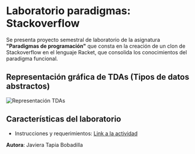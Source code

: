 # Laboratorio paradigmas: Stackoverflow

Se presenta proyecto semestral de laboratorio de la asignatura **"Paradigmas de programación"** que consta en la creación de un clon de Stackoverflow en el lenguaje Racket, que consolida los conocimientos del paradigma funcional.

## Representación gráfica de TDAs (Tipos de datos abstractos)

![Representación TDAs](https://github.com/Javieratapiab/laboratorio-paradigmas-stackoverflow/representacion-grafica-tdas.png)


## Características del laboratorio

- Instrucciones y requerimientos: [Link a la actividad](https://docs.google.com/document/d/1TwFzL2nr5yJ24qKY3V4Z-iSBFnZuGbB_tgJ2ov_UtJs)


**Autora**: Javiera Tapia Bobadilla
